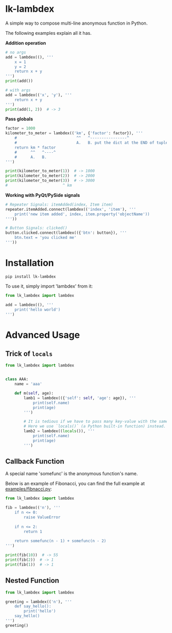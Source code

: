 # lk-lambdex

A simple way to compose multi-line anonymous function in Python.

The following examples explain all it has.

**Addition operation**

```py
# no args
add = lambdex((), '''
    x = 1
    y = 2
    return x + y
''')
print(add())

# with args
add = lambdex(('x', 'y'), '''
    return x + y
''')
print(add(1, 2))  # -> 3
```

**Pass globals**

```py
factor = 1000
kilometer_to_meter = lambdex(('km', {'factor': factor}), '''
    #                          ^^   ^----------------^
    #                          A.   B. put the dict at the END of tuple
    return km * factor
    #      ^^   ^----^
    #      A.   B.
''')

print(kilometer_to_meter(1))  # -> 1000
print(kilometer_to_meter(2))  # -> 2000
print(kilometer_to_meter(3))  # -> 3000
#                        ^ km
```

**Working with PyQt/PySide signals**

```py
# Repeater Signals: itemAdded(index, Item item)
repeater.itemAdded.connect(lambdex(('index', 'item'), '''
    print('new item added', index, item.property('objectName'))
'''))

# Button Signals: clicked()
button.clicked.connect(lambdex(({'btn': button}), '''
    btn.text = 'you clicked me'
'''))
```

# Installation

```
pip install lk-lambdex
```

To use it, simply import 'lambdex' from it:

```py
from lk_lambdex import lambdex

add = lambdex((), '''
    print('hello world')
''')
```

# Advanced Usage

## Trick of `locals`

```py
from lk_lambdex import lambdex


class AAA:
    name = 'aaa'

    def m(self, age):
        lamb1 = lambdex(({'self': self, 'age': age}), '''
            print(self.name)
            print(age)
        ''')

        # It is tedious if we have to pass many key-value with the same name.
        # Here we use `locals()` (a Python built-in function) instead.
        lamb2 = lambdex((locals()), '''
            print(self.name)
            print(age)
        ''')
```

## Callback Function

A special name 'somefunc' is the anonymous function's name.

Below is an example of Fibonacci, you can find the full example at [examples/fibnacci.py](./examples/03_fibonacci.py):

```py
from lk_lambdex import lambdex

fib = lambdex(('n'), '''
    if n <= 0:
        raise ValueError
        
    if n <= 2:
        return 1
        
    return somefunc(n - 1) + somefunc(n - 2)
''')

print(fib(10))  # -> 55
print(fib(2))  # -> 1
print(fib(1))  # -> 1
```

## Nested Function

```py
from lk_lambdex import lambdex

greeting = lambdex(('n'), '''
    def say_hello():
        print('hello')
    say_hello()
''')
greeting()
```
